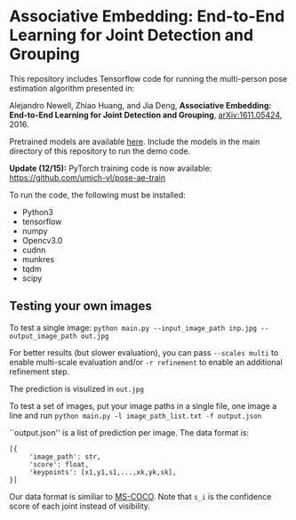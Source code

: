 # Associative Embedding: End-to-End Learning for Joint Detection and Grouping

This repository includes Tensorflow code for running the multi-person pose estimation algorithm presented in:

Alejandro Newell, Zhiao Huang, and Jia Deng, 
**Associative Embedding: End-to-End Learning for Joint Detection and Grouping**, 
[arXiv:1611.05424](https://arxiv.org/abs/1611.05424v2), 2016.

Pretrained models are available [here](https://umich.box.com/s/zm6iapt00k6wbgihq39don57sfvkahlj). Include the models in the main directory of this repository to run the demo code.

**Update (12/15):** PyTorch training code is now available: https://github.com/umich-vl/pose-ae-train

To run the code, the following must be installed:

- Python3
- tensorflow
- numpy
- Opencv3.0
- cudnn
- munkres
- tqdm
- scipy

## Testing your own images
To test a single image: ```python main.py --input_image_path inp.jpg --output_image_path out.jpg```

For better results (but slower evaluation), you can pass ```--scales multi``` to enable multi-scale evaluation and/or ```-r refinement``` to enable an additional refinement step. 

The prediction is visulized in ```out.jpg```

To test a set of images, put your image paths in a single file, one image a line and run ```python main.py -l image_path_list.txt -f output.json```

``output.json'' is a list of prediction per image. The data format is:

```
[{
     'image_path': str,
     'score': float,
     'keypoints': [x1,y1,s1,...,xk,yk,sk],
}]
```

Our data format is similiar to [MS-COCO](http://mscoco.org/dataset/#format). Note that ```s_i``` is the confidence score of each joint instead of visibility.
